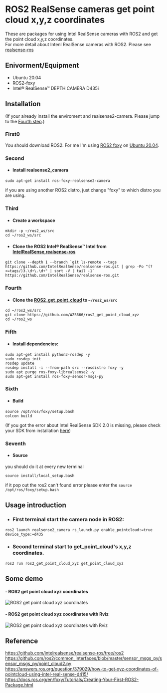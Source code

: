 # ROS2 RealSense cameras get point cloud x,y,z coordinates
These are packages for using Intel RealSense cameras with ROS2 and get the point cloud x,y,z coordinates.<br>
For more detail about Intenl RealSense cameras with ROS2. Please see [realsense-ros](https://github.com/intelrealsense/realsense-ros/tree/ros2)

## Enivorment/Equipment
- Ubuntu 20.04
- ROS2-foxy
- Intel® RealSense™ DEPTH CAMERA D435i

## Installation
   (If your already install the enviroment and realsense2-camera. Please jump to the [Fourth step](https://github.com/WZS666/ros2_get_point_cloud_xyz#fourth0).)
   ### First0
   You should download ROS2. For me I'm using [ROS2 foxy](https://docs.ros.org/en/foxy/Installation/Ubuntu-Install-Debians.html) on [Ubuntu 20.04](https://releases.ubuntu.com/20.04/).<br>
   ### Second
   - #### Install realsense2_camera
   ```
   sudo apt-get install ros-foxy-realsense2-camera
   ```
   if you are using another ROS2 distro, just change "foxy" to which distro you are using.

   ### Third
   - #### Create a workspace
   ```
   mkdir -p ~/ros2_ws/src
   cd ~/ros2_ws/src
   ```
   - #### Clone the ROS2 Intel® RealSense™ Intel from [IntelRealSense,realsense-ros](https://github.com/IntelRealSense/realsense-ros)
   ```
   git clone --depth 1 --branch `git ls-remote --tags https://github.com/IntelRealSense/realsense-ros.git | grep -Po "(?<=tags/)3.\d+\.\d+" | sort -V | tail -1` https://github.com/IntelRealSense/realsense-ros.git
   ```

   ### Fourth
   - #### Clone the [ROS2_get_point_cloud](https://github.com/) to ```~/ros2_ws/src```
   ```
   cd ~/ros2_ws/src
   git clone https://github.com/WZS666/ros2_get_point_cloud_xyz
   cd ~/ros2_ws
   ```
   ### Fifth
   - #### Install dependencies:
   ```
   sudo apt-get install python3-rosdep -y
   sudo rosdep init
   rosdep update
   rosdep install -i --from-path src --rosdistro foxy -y
   sudo apt purge ros-foxy-librealsense2 -y
   sudo apt-get install ros-foxy-sensor-msgs-py
   ```
   ### Sixth
   - #### Build
   ```
   source /opt/ros/foxy/setup.bash
   colcon build
   ```
   (If you got the error about Intel RealSense SDK 2.0 is missing, please check your SDK from installation [here](https://github.com/IntelRealSense/librealsense/blob/master/doc/distribution_linux.md#installing-the-packages))
   ### Seventh
   - #### Source
   you should do it at every new terminal
   ```
   source install/local_setup.bash
   ```
   if it pop out the ros2 can't found error please enter the ```source /opt/ros/foxy/setup.bash```

## Usage introduction
- ### First terminal start the camera node in ROS2:
```
ros2 launch realsense2_camera rs_launch.py enable_pointcloud:=true device_type:=d435
```
- ### Second terminal start to get_point_cloud's x,y,z coordinates.
```
ros2 run ros2_get_point_cloud_xyz get_point_cloud_xyz
```

## Some demo
#### - ROS2 get point cloud xyz coordinates
![ROS2 get point cloud xyz coordinates](https://s8.gifyu.com/images/ezgif-1-ae83e0621d52.gif)

#### - ROS2 get point cloud xyz coordinates with Rviz
![ROS2 get point cloud xyz coordinates with Rviz](https://s8.gifyu.com/images/ezgif-1-ac33fd2f7bf1.gif)

## Reference
https://github.com/intelrealsense/realsense-ros/tree/ros2<br>
https://github.com/ros2/common_interfaces/blob/master/sensor_msgs_py/sensor_msgs_py/point_cloud2.py<br>
https://answers.ros.org/question/379029/how-to-get-xyz-coordinates-of-pointcloud-using-intel-real-sense-d415/<br>
https://docs.ros.org/en/foxy/Tutorials/Creating-Your-First-ROS2-Package.html<br>